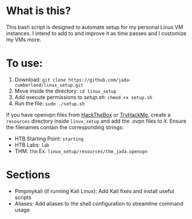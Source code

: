 # What is this?
This bash script is designed to automate setup for my personal Linux VM instances. I intend to add to and improve it as time passes and I customize my VMs more.

# To use: 
1. Download: `git clone https://github.com/jada-cumberland/linux_setup.git`
2. Move inside the directory: `cd linux_setup`
3. Add execute permissions to *setup.sh*: `chmod +x setup.sh`
4. Run the file: `sudo ./setup.sh`

If you have openvpn files from [HackTheBox](https://app.hackthebox.com) or [TryHackMe](https://tryhackme.com), create a `resources` directory inside `linux_setup` and add the .ovpn files to it. Ensure the filenames contain the corresponding strings:
- HTB Starting Point: `starting`
- HTB Labs: `lab`
- THM: `thm`
Ex. `linux_setup/resources/thm_jada.openvpn`

# Sections
- Pimpmykali (if running Kali Linux): Add Kali fixes and install useful scripts
- Aliases: Add aliases to the shell configuration to streamline command usage

